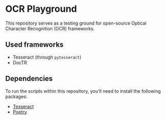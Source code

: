 # OCR Playground

This repository serves as a testing ground for open-source Optical Character Recognition (OCR) frameworks.

## Used frameworks
- Tesseract (through `pytesseract`)
- DocTR

## Dependencies

To run the scripts within this repository, you'll need to install the following packages:

- [Tesseract](https://tesseract-ocr.github.io/tessdoc/Installation.html)
- [Poetry](https://python-poetry.org/docs/#installation)
